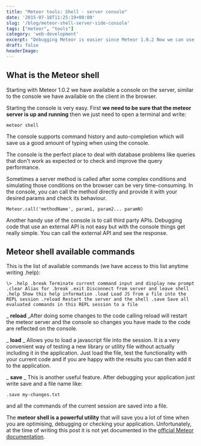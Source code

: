 ```yaml
---
title: "Meteor tools: Shell - server console"
date: '2015-07-18T11:25:19+00:00'
slug: '/blog/meteor-shell-server-side-console'
tags: ["meteor", "tools"]
category: 'web-development'
excerpt: "Debugging Meteor is easier since Meteor 1.0.2 Now we can use a console similar to the one we have available on the client. You just need to write meteor shell and all the power of a server-side console is available to you."
draft: false
headerImage:
---
```

## What is the Meteor shell

Starting with Meteor 1.0.2 we have available a console on the server, similar to the console we have available on the client in the browser.

Starting the console is very easy. First **we need to be sure that the meteor server is up and running** then we just need to open a terminal and write:

    meteor shell

The console supports command history and auto-completion which will save us a good amount of typing when using the console.

The console is the perfect place to deal with database problems like queries that don't work as expected or to check and improve the query performance.

Sometimes a server method is called after some complex conditions and simulating those conditions on the browser can be very time-consuming. In the console, you can call the method directly and provide it with your desired params and check its behaviour.

    Meteor.call('methodName', param1, param2... paramN)

Another handy use of the console is to call third party APIs. Debugging code that use an external API is not easy but with the console things get really simple. You can call the external API and see the response.

## Meteor shell available commands

This is the list of available commands (we have access to this list anytime writing .help):

    \> .help .break Terminate current command input and display new prompt .clear Alias for .break .exit Disconnect from server and leave shell .help Show this help information .load Load JS from a file into the REPL session .reload Restart the server and the shell .save Save all evaluated commands in this REPL session to a file

_ **reload** _After doing some changes to the code calling reload will restart the meteor server and the console so changes you have made to the code are reflected on the console.

_ **load** _ Allows you to load a javascript file into the session. It is a very convenient way of testing a new library or utility file without actually including it in the application. Just load the file, test the functionality with your current code and if you are happy with the results you can then add it to the application.

_ **save** _ This is another useful feature. After debugging your application just write save and a file name like:

    .save my-changes.txt

and all the commands of the current session are saved into a file.

The **meteor shell is a powerful utility** that will save you a lot of time when you are optimising, debugging or checking your application. Unfortunately, at the time of writing this post it is not yet documented in the [official Meteor documentation](http://docs.meteor.com/#/full/meteorhelp).
